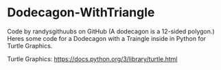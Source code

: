 # Dodecagon-WithTriangle
Code by randysgithuubs on GitHub
 (A dodecagon is a 12-sided polygon.)  Heres some code for a Dodecagon with a Traingle inside in Python for Turtle Graphics.

Turtle Graphics: https://docs.python.org/3/library/turtle.html
